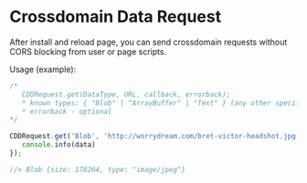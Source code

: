# Crossdomain Data Request
After install and reload page, you can send crossdomain requests without CORS blocking from user or page scripts.

Usage (example):
```javascript
/* 
   CDDRequest.get(DataType, URL, callback, errorback);
   * known types: { "Blob" | "ArrayBuffer" | "Text" } (any other specify type return base64 string by default)
   * errorback - optional
*/

CDDRequest.get('Blob', 'http://worrydream.com/bret-victor-headshot.jpg', function (data) {
   console.info(data)
});

//> Blob {size: 178264, type: "image/jpeg"}
```
